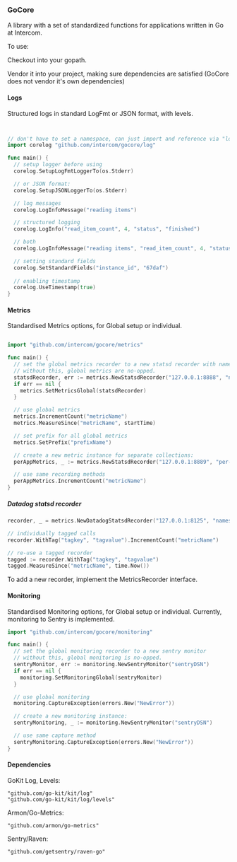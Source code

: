 ### GoCore

A library with a set of standardized functions for applications written in Go at Intercom.

To use:

Checkout into your gopath.

Vendor it into your project, making sure dependencies are satisfied (GoCore does not vendor it's own dependencies)

#### Logs

Structured logs in standard LogFmt or JSON format, with levels.

```go


// don't have to set a namespace, can just import and reference via "log" if you don't need the default logger too.
import corelog "github.com/intercom/gocore/log"

func main() {
  // setup logger before using
  corelog.SetupLogFmtLoggerTo(os.Stderr)

  // or JSON format:
  corelog.SetupJSONLoggerTo(os.Stderr)

  // log messages
  corelog.LogInfoMessage("reading items")

  // structured logging
  corelog.LogInfo("read_item_count", 4, "status", "finished")

  // both
  corelog.LogInfoMessage("reading items", "read_item_count", 4, "status", "finished")

  // setting standard fields
  corelog.SetStandardFields("instance_id", "67daf")
  
  // enabling timestamp
  corelog.UseTimestamp(true)
}
```

#### Metrics

Standardised Metrics options, for Global setup or individual.

```go

import "github.com/intercom/gocore/metrics"

func main() {
  // set the global metrics recorder to a new statsd recorder with namespace
  // without this, global metrics are no-opped.
  statsdRecorder, err := metrics.NewStatsdRecorder("127.0.0.1:8888", "namespace")
  if err == nil {
    metrics.SetMetricsGlobal(statsdRecorder)
  }

  // use global metrics
  metrics.IncrementCount("metricName")
  metrics.MeasureSince("metricName", startTime)

  // set prefix for all global metrics
  metrics.SetPrefix("prefixName")

  // create a new metric instance for separate collections:
  perAppMetrics, _ := metrics.NewStatsdRecorder("127.0.0.1:8889", "per-app-namespace")

  // use same recording methods
  perAppMetrics.IncrementCount("metricName")
}
```

##### Datadog statsd recorder

```go
recorder, _ = metrics.NewDatadogStatsdRecorder("127.0.0.1:8125", "namespace", "hostname")

// individually tagged calls
recorder.WithTag("tagkey", "tagvalue").IncrementCount("metricName")

// re-use a tagged recorder
tagged := recorder.WithTag("tagkey", "tagvalue")
tagged.MeasureSince("metricName", time.Now())
```

To add a new recorder, implement the MetricsRecorder interface.

#### Monitoring

Standardised Monitoring options, for Global setup or individual. Currently, monitoring to Sentry is implemented.

```go
import "github.com/intercom/gocore/monitoring"

func main() {
  // set the global monitoring recorder to a new sentry monitor
  // without this, global monitoring is no-opped.
  sentryMonitor, err := monitoring.NewSentryMonitor("sentryDSN")
  if err == nil {
    monitoring.SetMonitoringGlobal(sentryMonitor)
  }

  // use global monitoring
  monitoring.CaptureException(errors.New("NewError"))

  // create a new monitoring instance:
  sentryMonitoring, _ := monitoring.NewSentryMonitor("sentryDSN")

  // use same capture method
  sentryMonitoring.CaptureException(errors.New("NewError"))
}
```

#### Dependencies

GoKit Log, Levels:

```
"github.com/go-kit/kit/log"
"github.com/go-kit/kit/log/levels"
```

Armon/Go-Metrics:

```
"github.com/armon/go-metrics"
```

Sentry/Raven:

```
"github.com/getsentry/raven-go"
```

